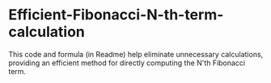 # Efficient-Fibonacci-N-th-term-calculation
This code and formula (in Readme) help eliminate unnecessary calculations, providing an efficient method for directly computing the N'th Fibonacci term.
